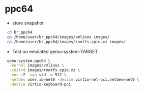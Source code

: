 ppc64
=====


* store snapshot  
```sh
 cd br_ppc64
 cp /home/user/br_ppc64/images/vmlinux images/
 cp /home/user/br_ppc64/images/rootfs.cpio.xz images/
```

* Test on emulated qemu-system-TARGET
```sh
 qemu-system-ppc64 \
  -kernel images/vmlinux \
  -initrd images/rootfs.cpio.xz \
  -vnc :2 -vga std -m 512 \
  -netdev user,id=net0 -device virtio-net-pci,netdev=net0 \
  -device virtio-keyboard-pci
```
